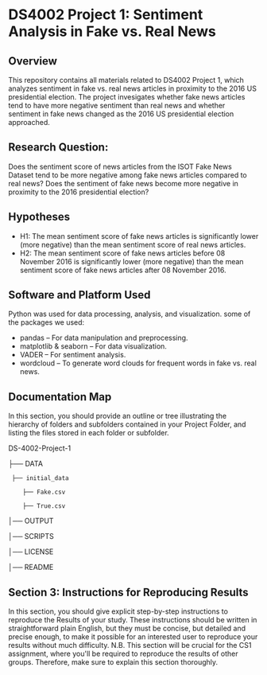 # DS4002 Project 1: Sentiment Analysis in Fake vs. Real News 

## Overview
This repository contains all materials related to DS4002 Project 1, which analyzes sentiment in fake vs. real news articles in proximity to the 2016 US presidential election. The project invesigates whether fake news articles tend to have more negative sentiment than real news and whether sentiment in fake news changed as the 2016 US presidential election approached.

## Research Question: 
Does the sentiment score of news articles from the ISOT Fake News Dataset tend to be more negative among fake news articles compared to real news? Does the sentiment of fake news
become more negative in proximity to the 2016 presidential election?

## Hypotheses
- H1: The mean sentiment score of fake news articles is significantly lower (more negative) than the mean sentiment score of real news articles.  
- H2: The mean sentiment score of fake news articles before 08 November 2016 is significantly lower (more negative) than the mean sentiment score of fake news articles after 08 November 2016.

## Software and Platform Used
Python was used for data processing, analysis, and visualization.
some of the packages we used: 
- pandas – For data manipulation and preprocessing.
- matplotlib & seaborn – For data visualization.
- VADER – For sentiment analysis.
- wordcloud – To generate word clouds for frequent words in fake vs. real news.


## Documentation Map
In this section, you should provide an outline or tree illustrating the hierarchy of folders and subfolders contained in your Project Folder, and listing the files stored in each folder or subfolder.

DS-4002-Project-1

├── DATA

     ├── initial_data

        ├── Fake.csv

        ├── True.csv

│── OUTPUT 

│── SCRIPTS 

│── LICENSE 

│── README                 

## Section 3: Instructions for Reproducing Results
In this section, you should give explicit step-by-step instructions to reproduce the Results of your study. These instructions should be written in straightforward plain English, but they must be concise, but detailed and precise enough, to make it possible for an interested user to reproduce your results without much difficulty. N.B. This section will be crucial for the CS1 assignment, where you'll be required to reproduce the results of other groups. Therefore, make sure to explain this section thoroughly. 
